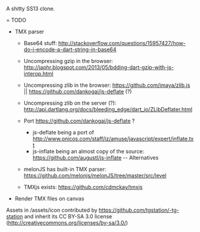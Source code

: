 A shitty SS13 clone.

= TODO

* TMX parser
	* Base64 stuff: http://stackoverflow.com/questions/15957427/how-do-i-encode-a-dart-string-in-base64
	* Uncompressing gzip in the browser: http://japhr.blogspot.com/2013/05/bdding-dart-gzip-with-js-interop.html
	* Uncompressing zlib in the browser: https://github.com/imaya/zlib.js || https://github.com/dankogai/js-deflate (?)
	* Uncompressing zlib on the server (?): http://api.dartlang.org/docs/bleeding_edge/dart_io/ZLibDeflater.html
	
	* Port https://github.com/dankogai/js-deflate ?
		* js-deflate being a port of http://www.onicos.com/staff/iz/amuse/javascript/expert/inflate.txt
		* js-inflate being an almost copy of the source: https://github.com/augustl/js-inflate
	-- Alternatives
	* melonJS has built-in TMX parser: https://github.com/melonjs/melonJS/tree/master/src/level
	* TMXjs exists: https://github.com/cdmckay/tmxjs
* Render TMX files on canvas


Assets in /assets/icon contributed by https://github.com/tgstation/-tg-station and inherit its CC BY-SA 3.0 license (http://creativecommons.org/licenses/by-sa/3.0/)